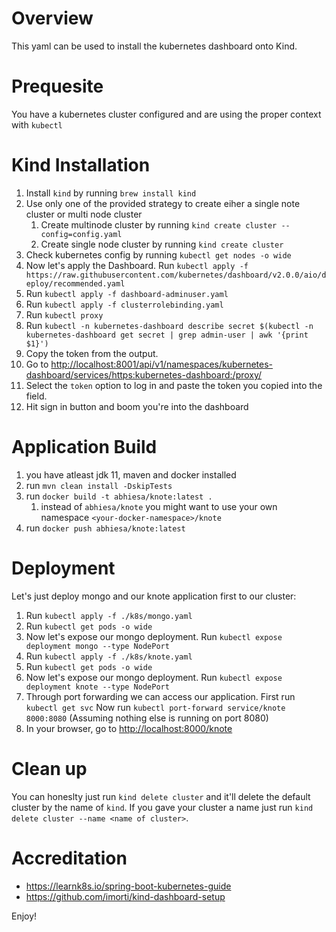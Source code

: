 
# Overview

This yaml can be used to install the kubernetes dashboard onto Kind.

# Prequesite

You have a kubernetes cluster configured and are using the proper context with `kubectl`

# Kind Installation

1. Install `kind` by running `brew install kind`
2. Use only one of the provided strategy to create eiher a single note cluster or multi node cluster
    1. Create multinode cluster by running `kind create cluster --config=config.yaml`
    2. Create single node cluster by running `kind create cluster`
3. Check kubernetes config by running `kubectl get nodes -o wide`
4. Now let's apply the Dashboard. Run `kubectl apply -f https://raw.githubusercontent.com/kubernetes/dashboard/v2.0.0/aio/deploy/recommended.yaml`
5. Run `kubectl apply -f dashboard-adminuser.yaml`
6. Run `kubectl apply -f clusterrolebinding.yaml`
7. Run `kubectl proxy`
8. Run `kubectl -n kubernetes-dashboard describe secret $(kubectl -n kubernetes-dashboard get secret | grep admin-user | awk '{print $1}')`
9. Copy the token from the output.
10. Go to [http://localhost:8001/api/v1/namespaces/kubernetes-dashboard/services/https:kubernetes-dashboard:/proxy/](http://localhost:8001/api/v1/namespaces/kubernetes-dashboard/services/https:kubernetes-dashboard:/proxy/)
11. Select the `token` option to log in and paste the token you copied into the field.
12. Hit sign in button and boom you're into the dashboard

# Application Build

1. you have atleast jdk 11, maven and docker installed
2. run `mvn clean install -DskipTests`
3. run `docker build -t abhiesa/knote:latest .`
    1. instead of `abhiesa/knote` you might want to use your own namespace `<your-docker-namespace>/knote`
4. run `docker push abhiesa/knote:latest`

# Deployment

Let's just deploy mongo and our knote application first to our cluster:

1. Run `kubectl apply -f ./k8s/mongo.yaml`
2. Run `kubectl get pods -o wide`
3. Now let's expose our mongo deployment. Run `kubectl expose deployment mongo --type NodePort`
4. Run `kubectl apply -f ./k8s/knote.yaml`
5. Run `kubectl get pods -o wide`
6. Now let's expose our mongo deployment. Run `kubectl expose deployment knote --type NodePort`
7. Through port forwarding we can access our application. First run `kubectl get svc`
Now run `kubectl port-forward service/knote 8000:8080`
(Assuming nothing else is running on port 8080)
8. In your browser, go to [http://localhost:8000/knote](http://localhost:8000/knote)

# Clean up

You can honeslty just run `kind delete cluster` and it'll delete the default cluster by the name of `kind`. If you gave your cluster a name just run `kind delete cluster --name <name of cluster>`.

# Accreditation

* https://learnk8s.io/spring-boot-kubernetes-guide
* https://github.com/imorti/kind-dashboard-setup

Enjoy!
